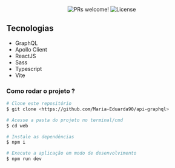 <p align="center">
 <img src="https://img.shields.io/static/v1?label=PRs&message=welcome&color=49AA26&labelColor=000000" alt="PRs welcome!" />

  <img alt="License" src="https://img.shields.io/static/v1?label=license&message=MIT&color=49AA26&labelColor=000000">
</p>

## Tecnologias

- GraphQL
- Apollo Client
- ReactJS
- Sass
- Typescript
- Vite

### Como rodar o projeto ?

```bash
# Clone este repositório
$ git clone <https://github.com/Maria-Eduarda90/api-graphql>

# Acesse a pasta do projeto no terminal/cmd
$ cd web

# Instale as dependências
$ npm i

# Execute a aplicação em modo de desenvolvimento
$ npm run dev

```
